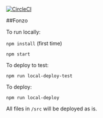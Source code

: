 [![CircleCI](https://dl.circleci.com/status-badge/img/gh/tdedobbeleer/fonzo/tree/master.svg?style=shield)](https://dl.circleci.com/status-badge/redirect/gh/tdedobbeleer/fonzo/tree/master)

##Fonzo

To run locally:

`npm install` (first time)

`npm start`

To deploy to test:

`npm run local-deploy-test`

To deploy:

`npm run local-deploy`

All files in `/src` will be deployed as is.
